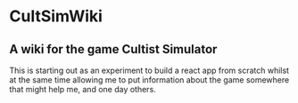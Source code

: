# CultSimWiki
## A wiki for the game Cultist Simulator

This is starting out as an experiment to build a react app from scratch whilst at the same time allowing me to put information about the game somewhere that might help me, and one day others.